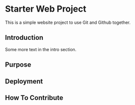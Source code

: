 # Starter Web Project
This is a simple website project to use Git and Github together.
## Introduction
Some more text in the intro section.
## Purpose
## Deployment
## How To Contribute 
